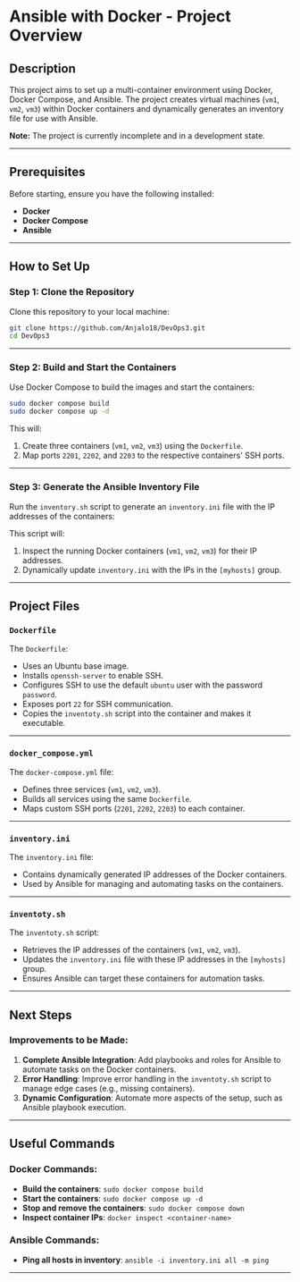 # Ansible with Docker - Project Overview

## Description

This project aims to set up a multi-container environment using Docker, Docker Compose, and Ansible. The project creates virtual machines (`vm1`, `vm2`, `vm3`) within Docker containers and dynamically generates an inventory file for use with Ansible. 

**Note:** The project is currently incomplete and in a development state.

---

## Prerequisites

Before starting, ensure you have the following installed:
- **Docker**
- **Docker Compose**
- **Ansible**

---

## How to Set Up

### Step 1: Clone the Repository

Clone this repository to your local machine:

```bash
git clone https://github.com/Anjalo18/DevOps3.git
cd DevOps3
```

---

### Step 2: Build and Start the Containers

Use Docker Compose to build the images and start the containers:

```bash
sudo docker compose build
sudo docker compose up -d
```

This will:
1. Create three containers (`vm1`, `vm2`, `vm3`) using the `Dockerfile`.
2. Map ports `2201`, `2202`, and `2203` to the respective containers' SSH ports.

---

### Step 3: Generate the Ansible Inventory File

Run the `inventory.sh` script to generate an `inventory.ini` file with the IP addresses of the containers:

This script will:
1. Inspect the running Docker containers (`vm1`, `vm2`, `vm3`) for their IP addresses.
2. Dynamically update `inventory.ini` with the IPs in the `[myhosts]` group.

---

## Project Files

### `Dockerfile`

The `Dockerfile`:
- Uses an Ubuntu base image.
- Installs `openssh-server` to enable SSH.
- Configures SSH to use the default `ubuntu` user with the password `password`.
- Exposes port `22` for SSH communication.
- Copies the `inventoty.sh` script into the container and makes it executable.

---

### `docker_compose.yml`

The `docker-compose.yml` file:
- Defines three services (`vm1`, `vm2`, `vm3`).
- Builds all services using the same `Dockerfile`.
- Maps custom SSH ports (`2201`, `2202`, `2203`) to each container.

---

### `inventory.ini`

The `inventory.ini` file:
- Contains dynamically generated IP addresses of the Docker containers.
- Used by Ansible for managing and automating tasks on the containers.

---

### `inventoty.sh`

The `inventoty.sh` script:
- Retrieves the IP addresses of the containers (`vm1`, `vm2`, `vm3`).
- Updates the `inventory.ini` file with these IP addresses in the `[myhosts]` group.
- Ensures Ansible can target these containers for automation tasks.

---

## Next Steps

### Improvements to be Made:
1. **Complete Ansible Integration**: Add playbooks and roles for Ansible to automate tasks on the Docker containers.
2. **Error Handling**: Improve error handling in the `inventoty.sh` script to manage edge cases (e.g., missing containers).
3. **Dynamic Configuration**: Automate more aspects of the setup, such as Ansible playbook execution.

---

## Useful Commands

### Docker Commands:
- **Build the containers**: `sudo docker compose build`
- **Start the containers**: `sudo docker compose up -d`
- **Stop and remove the containers**: `sudo docker compose down`
- **Inspect container IPs**: `docker inspect <container-name>`

### Ansible Commands:
- **Ping all hosts in inventory**: `ansible -i inventory.ini all -m ping`

---

